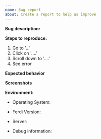 ```yaml
---
name: Bug report
about: Create a report to help us improve
---
```

<!--
Please remember that if you are logging a bug for some service that has *stopped working*, please log the bug at https://github.com/getferdi/recipes/issues
Please remember to read the self-help documentation at https://github.com/getferdi/ferdi#troubleshooting-recipes-self-help - in case it helps you unblock yourself.

Please fill our form below, this way we can analyse and fix the problem as fast as possible.

Please keep in mind that any text inside "<!--" and "--\>" are comments from us and won't be visible in your bug report, so please don't put any text in them.
-->
**Bug description:**
<!-- Add a clear and concise description of what the bug is -->

**Steps to reproduce:**
<!-- Explain to us how we can reproduce your bug on our computer -->

1. Go to '...'
2. Click on '....'
3. Scroll down to '....'
4. See error

**Expected behavior**
<!-- If applicable, add a description of what you expected to happen. -->

**Screenshots**
<!-- If applicable, add screenshots to help explain your problem. -->
<!-- You can simply drag and drop any image file into the editor to add it to the report -->

**Environment:**

- Operating System: <!-- e.g. macOS Catalina, Windows 10, etc. -->
- Ferdi Version: <!-- e.g. 5.4.3 -->
- Server: <!-- e.g. Ferdi, Franz, Using without an account -->

- Debug information:
<!--
Get your debug information via Ferdi "Help" menu ("Copy/Publish Debug Information") then
share a debug information file or your published link with us.
-->

<!-- Please consider supporting Ferdi!
👉  https://github.com/sponsors/getferdi
👉  https://opencollective.com/getferdi/donate -->
